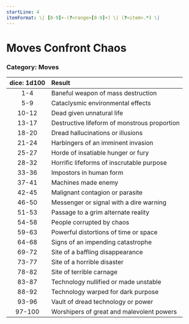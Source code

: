 ```yaml
---
startLine: 4
itemFormat: \| [0-9]+-(?<range>[0-9]+) \| (?<item>.*) \|
---
```

# Moves Confront Chaos
### Category: Moves

| dice: 1d100 | Result |
|:----:|:-------|
| 1-4 | Baneful weapon of mass destruction |
| 5-9 | Cataclysmic environmental effects |
| 10-12 | Dead given unnatural life |
| 13-17 | Destructive lifeform of monstrous proportion |
| 18-20 | Dread hallucinations or illusions |
| 21-24 | Harbingers of an imminent invasion |
| 25-27 | Horde of insatiable hunger or fury |
| 28-32 | Horrific lifeforms of inscrutable purpose |
| 33-36 | Impostors in human form |
| 37-41 | Machines made enemy |
| 42-45 | Malignant contagion or parasite |
| 46-50 | Messenger or signal with a dire warning |
| 51-53 | Passage to a grim alternate reality |
| 54-58 | People corrupted by chaos |
| 59-63 | Powerful distortions of time or space |
| 64-68 | Signs of an impending catastrophe |
| 69-72 | Site of a baffling disappearance |
| 73-77 | Site of a horrible disaster |
| 78-82 | Site of terrible carnage |
| 83-87 | Technology nullified or made unstable |
| 88-92 | Technology warped for dark purpose |
| 93-96 | Vault of dread technology or power |
| 97-100 | Worshipers of great and malevolent powers |